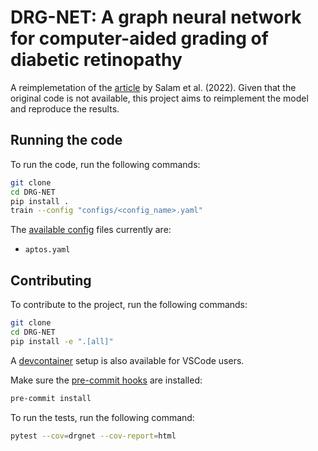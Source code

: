# DRG-NET: A graph neural network for computer-aided grading of diabetic retinopathy

A reimplemetation of the [article](https://rdcu.be/dnENc) by Salam et al. (2022). Given that the original code is not available, this project aims to reimplement the model and reproduce the results.

## Running the code
To run the code, run the following commands:
```bash
git clone
cd DRG-NET
pip install .
train --config "configs/<config_name>.yaml"
```

The [available config](configs) files currently are:
- `aptos.yaml`

## Contributing
To contribute to the project, run the following commands:
```bash
git clone
cd DRG-NET
pip install -e ".[all]"
```
A [devcontainer](https://code.visualstudio.com/docs/devcontainers/containers) setup is also available for VSCode users.

Make sure the [pre-commit hooks](https://pre-commit.com/) are installed:
```bash
pre-commit install
```

To run the tests, run the following command:
```bash
pytest --cov=drgnet --cov-report=html
```
